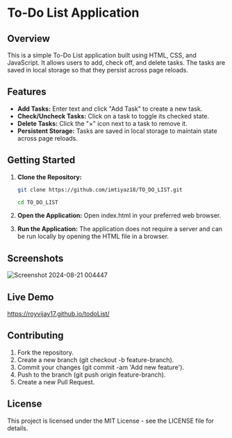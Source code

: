 # To-Do List Application

## Overview

This is a simple To-Do List application built using HTML, CSS, and JavaScript. It allows users to add, check off, and delete tasks. The tasks are saved in local storage so that they persist across page reloads.

## Features

- **Add Tasks:** Enter text and click "Add Task" to create a new task.
- **Check/Uncheck Tasks:** Click on a task to toggle its checked state.
- **Delete Tasks:** Click the "×" icon next to a task to remove it.
- **Persistent Storage:** Tasks are saved in local storage to maintain state across page reloads.

## Getting Started

1. **Clone the Repository:**
   ```bash
   git clone https://github.com/imtiyaz18/TO_DO_LIST.git

   cd TO_DO_LIST

2. **Open the Application:**
    Open index.html in your preferred web browser.

3. **Run the Application:**
     The application does not require a server and can be run locally by opening the HTML file in a browser.

## Screenshots
![Screenshot 2024-08-21 004447](https://github.com/user-attachments/assets/b6fa382d-9d36-429c-bfff-3830a98d8f25)


## Live Demo
https://royvijay17.github.io/todoList/


## Contributing
1. Fork the repository.
2. Create a new branch (git checkout -b feature-branch).
3. Commit your changes (git commit -am 'Add new feature').
4. Push to the branch (git push origin feature-branch).
5. Create a new Pull Request.
## License
This project is licensed under the MIT License - see the LICENSE file for details.
